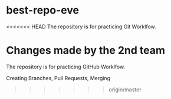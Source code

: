 # best-repo-eve

<<<<<<< HEAD
The repository is for practicing Git Worklfow.

Changes made by the 2nd team
=======
The repository is for practicing GitHub Worklfow.

Creating Branches, Pull Requests, Merging
>>>>>>> origin/master

